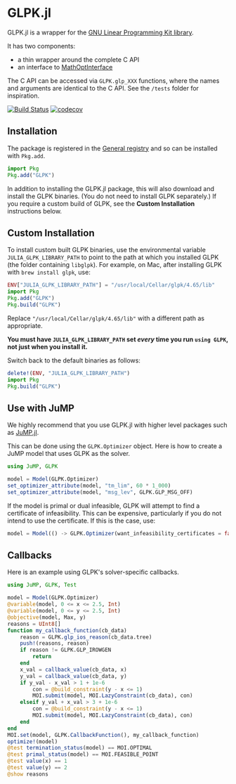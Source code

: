 #  GLPK.jl

GLPK.jl is a wrapper for the [GNU Linear Programming Kit library](https://www.gnu.org/software/glpk).

It has two components:
 - a thin wrapper around the complete C API
 - an interface to [MathOptInterface](https://github.com/jump-dev/MathOptInterface.jl)

The C API can be accessed via `GLPK.glp_XXX` functions, where the names and
arguments are identical to the C API. See the `/tests` folder for inspiration.

[![Build Status](https://github.com/jump-dev/GLPK.jl/workflows/CI/badge.svg?branch=master)](https://github.com/jump-dev/GLPK.jl/actions?query=workflow%3ACI)
[![codecov](https://codecov.io/gh/jump-dev/GLPK.jl/branch/master/graph/badge.svg)](https://codecov.io/gh/jump-dev/GLPK.jl)

## Installation

The package is registered in the [General registry](https://github.com/JuliaRegistries/General/)
and so can be installed with `Pkg.add`.

```julia
import Pkg
Pkg.add("GLPK")
```

In addition to installing the GLPK.jl package, this will also download and
install the GLPK binaries. (You do not need to install GLPK separately.) If you
require a custom build of GLPK, see the **Custom Installation** instructions
below.

## Custom Installation

To install custom built GLPK binaries, use the environmental variable
`JULIA_GLPK_LIBRARY_PATH` to point to the path at which you installed GLPK (the
folder containing `libglpk`). For example, on Mac, after installing GLPK with
`brew install glpk`, use:
```julia
ENV["JULIA_GLPK_LIBRARY_PATH"] = "/usr/local/Cellar/glpk/4.65/lib"
import Pkg
Pkg.add("GLPK")
Pkg.build("GLPK")
```
Replace `"/usr/local/Cellar/glpk/4.65/lib"` with a different path as
appropriate.

**You must have `JULIA_GLPK_LIBRARY_PATH` set _every_ time you run `using GLPK`,
not just when you install it.**

Switch back to the default binaries as follows:
```julia
delete!(ENV, "JULIA_GLPK_LIBRARY_PATH")
import Pkg
Pkg.build("GLPK")
```

## Use with JuMP

We highly recommend that you use GLPK.jl with higher level packages such as
[JuMP.jl](https://github.com/jump-dev/JuMP.jl).

This can be done using the `GLPK.Optimizer` object. Here is how to create a JuMP
model that uses GLPK as the solver.

```julia
using JuMP, GLPK

model = Model(GLPK.Optimizer)
set_optimizer_attribute(model, "tm_lim", 60 * 1_000)
set_optimizer_attribute(model, "msg_lev", GLPK.GLP_MSG_OFF)
```

If the model is primal or dual infeasible, GLPK will attempt to find a
certificate of infeasibility. This can be expensive, particularly if you do not
intend to use the certificate. If this is the case, use:
```julia
model = Model(() -> GLPK.Optimizer(want_infeasibility_certificates = false))
```
## Callbacks

Here is an example using GLPK's solver-specific callbacks.

```julia
using JuMP, GLPK, Test

model = Model(GLPK.Optimizer)
@variable(model, 0 <= x <= 2.5, Int)
@variable(model, 0 <= y <= 2.5, Int)
@objective(model, Max, y)
reasons = UInt8[]
function my_callback_function(cb_data)
    reason = GLPK.glp_ios_reason(cb_data.tree)
    push!(reasons, reason)
    if reason != GLPK.GLP_IROWGEN
        return
    end
    x_val = callback_value(cb_data, x)
    y_val = callback_value(cb_data, y)
    if y_val - x_val > 1 + 1e-6
        con = @build_constraint(y - x <= 1)
        MOI.submit(model, MOI.LazyConstraint(cb_data), con)
    elseif y_val + x_val > 3 + 1e-6
        con = @build_constraint(y - x <= 1)
        MOI.submit(model, MOI.LazyConstraint(cb_data), con)
    end
end
MOI.set(model, GLPK.CallbackFunction(), my_callback_function)
optimize!(model)
@test termination_status(model) == MOI.OPTIMAL
@test primal_status(model) == MOI.FEASIBLE_POINT
@test value(x) == 1
@test value(y) == 2
@show reasons
```
